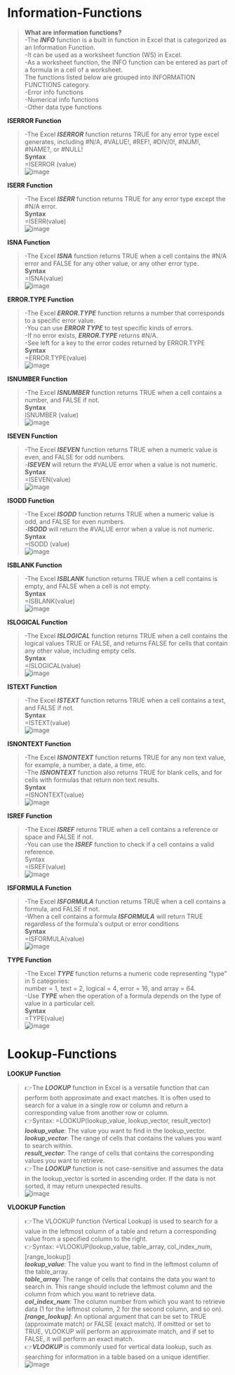 # Information-Functions
><b>What are information functions?</b><br>
-The <b><i>INFO</b></i> function is a built in function in Excel that is categorized as an Information Function.<br>
-It can be used as a worksheet function (WS) in Excel.<br>
-As a worksheet function, the INFO function can be entered as part of a formula in a cell of a worksheet.<br>
The functions listed below are grouped into INFORMATION FUNCTIONS category. <br>
-Error info functions<br>
-Numerical info functions<br>
>-Other data type functions<br>

<b>ISERROR Function</b><br>
>-The Excel <b><i>ISERROR</b></i> function returns TRUE for any error type excel generates, including #N/A, #VALUE!, #REF!, #DIV/0!, #NUM!, #NAME?, or #NULL!<br>
<b>Syntax</b><br>
=ISERROR (value)<br>
![image](https://github.com/ralphgrm/Information-Functions/assets/134179620/4460fc7f-2d7c-4862-bb93-dfe84d441edd)


<b>ISERR Function</b><br>
>-The Excel <b><i>ISERR</b></i> function returns TRUE for any error type except the #N/A error.<br>
<b>Syntax</b><br>
=ISERR(value)<br>
![image](https://github.com/ralphgrm/Information-Functions/assets/134179620/b2772d65-5d3f-482a-bc65-7a2f074d7156)


<b>ISNA Function</b><br>
>-The Excel <b><i>ISNA</b></i> function returns TRUE when a cell contains the #N/A error and FALSE for any other value, or any other error type.<br>
<b>Syntax</b><br>
=ISNA(value)<br>
![image](https://github.com/ralphgrm/Information-Functions/assets/134179620/01ac19f4-2850-4411-bdc3-73207252946e)


<b>ERROR.TYPE Function</b><br>
>-The Excel <b><i>ERROR.TYPE</b></i> function returns a number that corresponds to a specific error value.<br>
-You can use <b><i>ERROR TYPE</b></i> to test specific kinds of errors.<br>
-If no error exists, <b><i>ERROR.TYPE</b></i> returns #N/A.<br>
-See left for a key to the error codes returned by ERROR.TYPE<br>
<b>Syntax</b><br>
=ERROR.TYPE(value)<br>
![image](https://github.com/ralphgrm/Information-Functions/assets/134179620/67e66120-8a4b-412a-ba52-87f4ace8c9b1)


<b>ISNUMBER Function</b><br>
>-The Excel <b><i>ISNUMBER</b></i> function returns TRUE when a cell contains a number, and FALSE if not.<br>
<b>Syntax</b><br>
ISNUMBER (value)<br>
![image](https://github.com/ralphgrm/Information-Functions/assets/134179620/a4841fe8-25dc-4319-a352-fc7509823785)


<b>ISEVEN Function</b><br>
>-The Excel <b><i>ISEVEN</b></i> function returns TRUE when a numeric value is even, and FALSE for odd numbers.<br>
-<b><i>ISEVEN</b></i> will return the #VALUE error when a value is not numeric.<br>
<b>Syntax</b><br>
=ISEVEN(value)<br>
![image](https://github.com/ralphgrm/Information-Functions/assets/134179620/bda214fd-e7ca-4e25-8ddb-44382337c355)


<b>ISODD Function</b><br>
>-The Excel <b><i>ISODD</b></i> function returns TRUE when a numeric value is odd, and FALSE for even numbers.<br>
-<b><i>ISODD</b></i> will return the #VALUE error when a value is not numeric.<br>
<b>Syntax</b><br>
=ISODD (value)<br>
![image](https://github.com/ralphgrm/Information-Functions/assets/134179620/efa6e832-3d9b-4f7f-917a-a9801d00f72c)


<b>ISBLANK Function</b><br>
>-The Excel <b><i>ISBLANK</b></i> function returns TRUE when a cell contains is empty, and FALSE when a cell is not empty.<br>
<b>Syntax</b><br>
=ISBLANK(value)<br>
![image](https://github.com/ralphgrm/Information-Functions/assets/134179620/b6e2537d-857d-4219-8f45-be4316cfe0fa)

<b>ISLOGICAL Function</b><br>
>-The Excel <b><i>ISLOGICAL</b></i> function returns TRUE when a cell contains the logical values TRUE or FALSE, and returns FALSE for cells that contain any other value, including empty cells.<br>
<b>Syntax</b><br>
=ISLOGICAL(value)<br>
![image](https://github.com/ralphgrm/Information-Functions/assets/134179620/b61e00a7-901d-450a-b9ab-247ab0dc2d54)


<b>ISTEXT Function</b><br>
>-The Excel <b><i>ISTEXT</b></i> function returns TRUE when a cell contains a text, and FALSE if not.<br>
<b>Syntax</b><br>
=ISTEXT(value)<br>
![image](https://github.com/ralphgrm/Information-Functions/assets/134179620/d973050f-4d7f-4f57-869a-5b96ee83e91d)


<b>ISNONTEXT Function</b><br>
>-The Excel <b><i>ISNONTEXT</b></i> function returns TRUE for any non text value, for example, a number, a date, a time, etc.<br>
-The <b><i>ISNONTEXT</b></i> function also returns TRUE for blank cells, and for cells with formulas that return non text results.<br>
<b>Syntax</b><br>
=ISNONTEXT(value)<br>
![image](https://github.com/ralphgrm/Information-Functions/assets/134179620/773ae73b-1aa7-4cdb-900f-241f4aa969eb)


<b>ISREF Function</b><br>
>-The Excel <b><i>ISREF</b></i> returns TRUE when a cell contains a reference or space and FALSE if not.<br>
-You can use the <b><i>ISREF</b></i> function to check if a cell contains a valid reference.<br>
Syntax</b><br>
=ISREF(value)<br>
![image](https://github.com/ralphgrm/Information-Functions/assets/134179620/c9d147ec-2517-494b-b55b-79393694d2cf)


<b>ISFORMULA Function</b><br>
>-The Excel <b><i>ISFORMULA</b></i> function returns TRUE when a cell contains a formula, and FALSE if not.<br>
-When a cell contains a formula <b><i>ISFORMULA</b></i> will return TRUE regardless of the formula's output or error conditions<br>
<b>Syntax</b><br>
=ISFORMULA(value)<br>
![image](https://github.com/ralphgrm/Information-Functions/assets/134179620/787080ac-1500-4f78-b2c0-44b2ea1f3b7e)


<b>TYPE Function</b><br>
>-The Excel <b><i>TYPE</b></i> function returns a numeric code representing "type" in 5 categories:<br>
number = 1, text = 2, logical = 4, error = 16, and array = 64.<br>
-Use <b><i>TYPE</b></i> when the operation of a formula depends on the type of value in a particular cell.<br>
<b>Syntax</b><br>
=TYPE(value)<br>
![image](https://github.com/ralphgrm/Information-Functions/assets/134179620/5f4575c5-0dc7-4178-8a47-0ccdebb20025)

# Lookup-Functions

<b>LOOKUP Function</b><br>
>👉The <b><i>LOOKUP</b></i> function in Excel is a versatile function that can perform both approximate and exact matches. It is often used to search for a value in a single row or column and return a corresponding value from another row or column.<br>
>👉Syntax: =LOOKUP(lookup_value, lookup_vector, result_vector)<br>
<b><i>lookup_value</b></i>: The value you want to find in the lookup_vector.<br>
<b><i>lookup_vector</b></i>: The range of cells that contains the values you want to search within.<br>
<b><i>result_vector</b></i>: The range of cells that contains the corresponding values you want to retrieve.<br>
>👉The <b><i>LOOKUP</b></i> function is not case-sensitive and assumes the data in the lookup_vector is sorted in ascending order. If the data is not sorted, it may return unexpected results.<br>
>![image](https://github.com/nthnlgmz/Lookup-Functions/assets/143614589/c918b24c-a97e-42c4-9a91-f3b7f82d6ee7)

<b>VLOOKUP Function</b><br>
>👉The VLOOKUP function (Vertical Lookup) is used to search for a value in the leftmost column of a table and return a corresponding value from a specified column to the right.<br>
>👉Syntax: =VLOOKUP(lookup_value, table_array, col_index_num, [range_lookup])<br>
<b><i>lookup_value</b></i>: The value you want to find in the leftmost column of the table_array.<br>
<b><i>table_array</b></i>: The range of cells that contains the data you want to search in. This range should include the leftmost column and the column from which you want to retrieve data.<br>
<b><i>col_index_num</b></i>: The column number from which you want to retrieve data (1 for the leftmost column, 2 for the second column, and so on).<br>
<b><i>[range_lookup]</b></i>: An optional argument that can be set to TRUE (approximate match) or FALSE (exact match). If omitted or set to TRUE, VLOOKUP will perform an approximate match, and if set to FALSE, it will perform an exact match.<br>
>👉<b><i>VLOOKUP</b></i> is commonly used for vertical data lookup, such as searching for information in a table based on a unique identifier.<br>
>![image](https://github.com/nthnlgmz/Lookup-Functions/assets/143614589/91901cff-2448-4cf9-830f-9a7684afdfa7)

